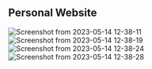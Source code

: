 ## Personal Website

![Screenshot from 2023-05-14 12-38-11](https://github.com/bgebes/weather-app.js/assets/72809874/f0ee9b41-7ab2-4c11-b05e-468f14132db8)
![Screenshot from 2023-05-14 12-38-19](https://github.com/bgebes/weather-app.js/assets/72809874/911d84be-d6dd-4ee4-9f55-8e39a20d57dc)
![Screenshot from 2023-05-14 12-38-24](https://github.com/bgebes/weather-app.js/assets/72809874/14813d2a-177d-438c-ab51-dadb39e06373)
![Screenshot from 2023-05-14 12-38-28](https://github.com/bgebes/weather-app.js/assets/72809874/1ef0ab22-fee2-4ec0-973a-9335ff59204f)
